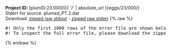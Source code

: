 **Project ID:** [plumID:23.000]({{ '/' | absolute_url }}eggs/23/000/)  
Stderr for source:  plumed_PT.2.dat   
Download: [zipped raw stdout](plumed_PT.2.dat.plumed_master.stdout.txt.zip) - [zipped raw stderr](plumed_PT.2.dat.plumed_master.stderr.txt.zip) 
{% raw %}
<pre>
#! Only the first 1000 rows of the error file are shown below
#! To inspect the full error file, please download the zipped raw stderr file above
</pre>
{% endraw %}
